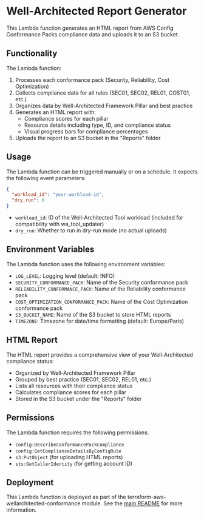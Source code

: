 # Well-Architected Report Generator

This Lambda function generates an HTML report from AWS Config Conformance Packs compliance data and uploads it to an S3 bucket.

## Functionality

The Lambda function:

1. Processes each conformance pack (Security, Reliability, Cost Optimization)
2. Collects compliance data for all rules (SEC01, SEC02, REL01, COST01, etc.)
3. Organizes data by Well-Architected Framework Pillar and best practice
4. Generates an HTML report with:
   - Compliance scores for each pillar
   - Resource details including type, ID, and compliance status
   - Visual progress bars for compliance percentages
5. Uploads the report to an S3 bucket in the "Reports" folder

## Usage

The Lambda function can be triggered manually or on a schedule. It expects the following event parameters:

```json
{
  "workload_id": "your-workload-id",
  "dry_run": 0
}
```

- `workload_id`: ID of the Well-Architected Tool workload (included for compatibility with wa_tool_updater)
- `dry_run`: Whether to run in dry-run mode (no actual uploads)

## Environment Variables

The Lambda function uses the following environment variables:

- `LOG_LEVEL`: Logging level (default: INFO)
- `SECURITY_CONFORMANCE_PACK`: Name of the Security conformance pack
- `RELIABILITY_CONFORMANCE_PACK`: Name of the Reliability conformance pack
- `COST_OPTIMIZATION_CONFORMANCE_PACK`: Name of the Cost Optimization conformance pack
- `S3_BUCKET_NAME`: Name of the S3 bucket to store HTML reports
- `TIMEZONE`: Timezone for date/time formatting (default: Europe/Paris)

## HTML Report

The HTML report provides a comprehensive view of your Well-Architected compliance status:

- Organized by Well-Architected Framework Pillar
- Grouped by best practice (SEC01, SEC02, REL01, etc.)
- Lists all resources with their compliance status
- Calculates compliance scores for each pillar
- Stored in the S3 bucket under the "Reports" folder

## Permissions

The Lambda function requires the following permissions:

- `config:DescribeConformancePackCompliance`
- `config:GetComplianceDetailsByConfigRule`
- `s3:PutObject` (for uploading HTML reports)
- `sts:GetCallerIdentity` (for getting account ID)

## Deployment

This Lambda function is deployed as part of the terraform-aws-wellarchitected-conformance module. See the [main README](../../README.md) for more information.
